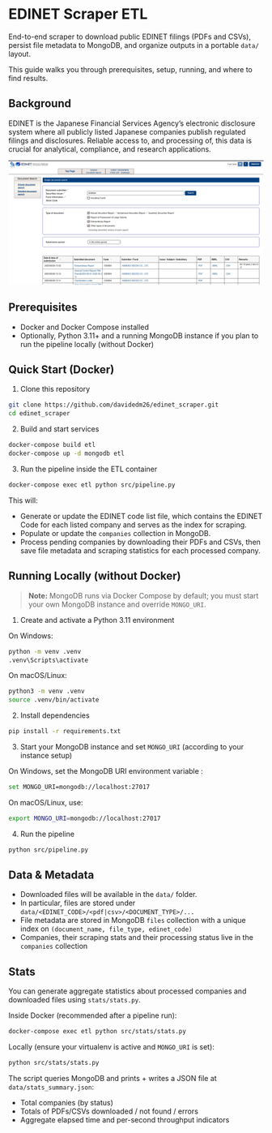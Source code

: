 # EDINET Scraper ETL

End-to-end scraper to download public EDINET filings (PDFs and CSVs), persist file metadata to MongoDB, and organize outputs in a portable `data/` layout.

This guide walks you through prerequisites, setup, running, and where to find results.

## Background
EDINET is the Japanese Financial Services Agency’s electronic disclosure system where all publicly listed Japanese companies publish regulated filings and disclosures. Reliable access to, and processing of, this data is crucial for analytical, compliance, and research applications.

![EDINET Website](img/website_screenshot.png)


## Prerequisites

- Docker and Docker Compose installed
- Optionally, Python 3.11+ and a running MongoDB instance if you plan to run the pipeline locally (without Docker)

## Quick Start (Docker)

1) Clone this repository

```bash
git clone https://github.com/davidedm26/edinet_scraper.git
cd edinet_scraper
```

2) Build and start services

```bash
docker-compose build etl
docker-compose up -d mongodb etl
```

3) Run the pipeline inside the ETL container

```bash
docker-compose exec etl python src/pipeline.py
```

This will:
- Generate or update the EDINET code list file, which contains the EDINET Code for each listed company and serves as the index for scraping.
- Populate or update the `companies` collection in MongoDB.
- Process pending companies by downloading their PDFs and CSVs, then save file metadata and scraping statistics for each processed company.


## Running Locally (without Docker)
> **Note:** MongoDB runs via Docker Compose by default; you must start your own MongoDB instance and override `MONGO_URI`.


1) Create and activate a Python 3.11 environment

On Windows:

```bash
python -m venv .venv
.venv\Scripts\activate
```

On macOS/Linux:

```bash
python3 -m venv .venv
source .venv/bin/activate
```

2) Install dependencies

```bash
pip install -r requirements.txt
```

3) Start your MongoDB instance and set `MONGO_URI` (according to your instance setup) 

On Windows, set the MongoDB URI environment variable :

```bash
set MONGO_URI=mongodb://localhost:27017
```

On macOS/Linux, use:

```bash
export MONGO_URI=mongodb://localhost:27017
```

4) Run the pipeline

```bash
python src/pipeline.py
```

## Data & Metadata
- Downloaded files will be available in the `data/` folder.
- In particular, files are stored under `data/<EDINET_CODE>/<pdf|csv>/<DOCUMENT_TYPE>/...`
- File metadata are stored in MongoDB `files` collection with a unique index on `(document_name, file_type, edinet_code)`
- Companies, their scraping stats and their processing status live in the `companies` collection



## Stats

You can generate aggregate statistics about processed companies and downloaded files using `stats/stats.py`.

Inside Docker (recommended after a pipeline run):

```bash
docker-compose exec etl python src/stats/stats.py
```

Locally (ensure your virtualenv is active and `MONGO_URI` is set):

```bash
python src/stats/stats.py
```

The script queries MongoDB and prints + writes a JSON file at `data/stats_summary.json`:
- Total companies (by status)
- Totals of PDFs/CSVs downloaded / not found / errors
- Aggregate elapsed time and per-second throughput indicators



